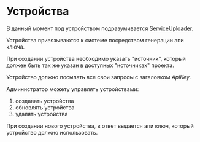 # Устройства

В данный момент под устройством подразумивается [ServiceUploader](../../ServiceUploader/docs/README.md).

Устройства привязываются к системе посредством генерации апи ключа.

При создании устройства необходимо указать "источник", который должен быть так же указан в доступных "источниках"
проекта.

Устройство должно посылать все свои запросы с загаловком *ApiKey*.

Администратор можету управлять устройствами:

1. создавать устройства
1. обновлять устройства
1. удалять устройства

При создании нового устройства, в ответ выдается апи ключ, который устройство должно использовать.